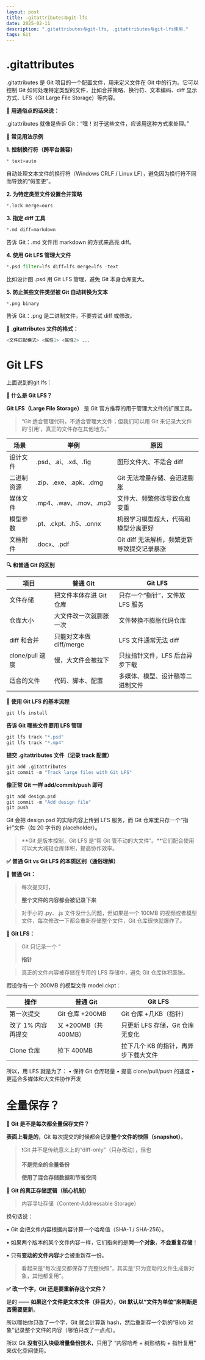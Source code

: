 ```yaml
---
layout: post
title: .gitattributes与git-lfs
date: 2025-02-11
description: ".gitattributes与git-lfs, .gitattributes与git-lfs使用."
tags: Git
---
```


# .gitattributes

.gitattributes 是 Git 项目的一个配置文件，用来定义文件在 Git 中的行为。它可以控制 Git 如何处理特定类型的文件，比如合并策略、换行符、文本编码、diff 显示方式、LFS（Git Large File Storage）等内容。

**🌟 用通俗点的话来说：**

.gitattributes 就像是告诉 Git：“嘿！对于这些文件，应该用这种方式来处理。”

**📘 常见用法示例**

**1. 控制换行符（跨平台兼容）**

```python
* text=auto
```

自动处理文本文件的换行符（Windows CRLF / Linux LF），避免因为换行符不同而导致的“假变更”。

**2. 为特定类型文件设置合并策略**

```python
*.lock merge=ours
```

**3. 指定 diff 工具**

```python
*.md diff=markdown
```

告诉 Git：.md 文件用 markdown 的方式来高亮 diff。

**4. 使用 Git LFS 管理大文件**

```python
*.psd filter=lfs diff=lfs merge=lfs -text
```

比如设计图 .psd 用 Git LFS 管理，避免 Git 本身仓库变大。

**5. 防止某些文件类型被 Git 自动转换为文本**

```python
*.png binary
```

告诉 Git：.png 是二进制文件，不要尝试 diff 或修改。

**🧩 .gitattributes 文件的格式：**

```python
<文件匹配模式> <属性1> <属性2> ...
```

# Git LFS

上面说到的git lfs：

**🧠 什么是 Git LFS？**

**Git LFS（Large File Storage）** 是 Git 官方推荐的用于管理大文件的扩展工具。

> “Git 适合管理代码，不适合管理大文件；但我们可以用 Git 来记录大文件的‘引用’，真正的文件存在其他地方。”
> 

| **场景** | **举例** | **原因** |
| --- | --- | --- |
| 设计文件 | .psd、.ai、.xd、.fig | 图形文件大、不适合 diff |
| 二进制资源 | .zip、.exe、.apk、.dmg | Git 无法增量存储、会迅速膨胀 |
| 媒体文件 | .mp4、.wav、.mov、.mp3 | 文件大、频繁修改导致仓库变重 |
| 模型参数 | .pt、.ckpt、.h5、.onnx | 机器学习模型超大，代码和模型分离更好 |
| 文档附件 | .docx、.pdf | Git diff 无法解析，频繁更新导致提交记录暴涨 |

**🔍 和普通 Git 的区别**

| **项目** | **普通 Git** | **Git LFS** |
| --- | --- | --- |
| 文件存储 | 把文件本体存进 Git 仓库 | 只存一个“指针”，文件放 LFS 服务 |
| 仓库大小 | 大文件改一次就膨胀一次 | 文件替换不膨胀代码仓库 |
| diff 和合并 | 只能对文本做 diff/merge | LFS 文件通常无法 diff |
| clone/pull 速度 | 慢，大文件会被拉下 | 只拉指针文件，LFS 后台异步下载 |
| 适合的文件 | 代码、脚本、配置 | 多媒体、模型、设计稿等二进制文件 |

**🔧 使用 Git LFS 的基本流程**

```python
git lfs install
```

**告诉 Git 哪些文件要用 LFS 管理**

```python
git lfs track "*.psd"
git lfs track "*.mp4"
```

**提交 .gitattributes 文件（记录 track 配置）**

```python
git add .gitattributes
git commit -m "Track large files with Git LFS"
```

**像正常 Git 一样 add/commit/push 即可**

```python
git add design.psd
git commit -m "Add design file"
git push
```

Git 会把 design.psd 的实际内容上传到 LFS 服务，而 Git 仓库里只存一个“指针”文件（如 20 字节的 placeholder）。

> **Git 是版本控制，Git LFS 是“帮 Git 管不动的大文件”。**它们配合使用可以大大减轻仓库体积，提高协作效率。
> 

**✅ 普通 Git vs Git LFS 的本质区别（通俗理解）**

**🧱 普通 Git：**

> 每次提交时，
> 
> 
> **整个文件的内容都会被记录下来**
> 

> 对于小的 .py、.js 文件没什么问题，但如果是一个 100MB 的视频或者模型文件，每次修改一下都会重新存储整个文件，Git 仓库很快就爆炸了。
> 

**🚀 Git LFS：**

> Git 只记录一个 “
> 
> 
> **指针**
> 

> 真正的文件内容被存储在专用的 LFS 存储中，避免 Git 仓库体积膨胀。
> 

假设你有一个 200MB 的模型文件 model.ckpt：

| **操作** | **普通 Git** | **Git LFS** |
| --- | --- | --- |
| 第一次提交 | Git 仓库 +200MB | Git 仓库 +几KB（指针） |
| 改了 1% 内容再提交 | 又 +200MB（共 400MB） | 只更新 LFS 存储，Git 仓库无变化 |
| Clone 仓库 | 拉下 400MB | 拉下几个 KB 的指针，再异步下载大文件 |

所以，用 LFS 就是为了：
•	保持 Git 仓库轻量
•	提高 clone/pull/push 的速度
•	更适合多媒体和大文件协作开发

# 全量保存？

**🤯 Git 是不是每次都全量保存文件？**

**表面上看是的**，Git 每次提交的时候都会记录**整个文件的快照（snapshot）**。

> ❗Git 并不是传统意义上的“diff-only”（只存改动），但也
> 
> 
> **不是完全的全量备份**
> 
> **使用了混合存储数据和节省空间**
> 

**🧠 Git 的真正存储逻辑（核心机制）**

> 内容寻址存储（Content-Addressable Storage）
> 

换句话说：

•	Git 会把文件内容根据内容计算一个哈希值（SHA-1 / SHA-256）。

•	如果两个版本的某个文件内容一样，它们指向的是**同一个对象**，**不会重复存储**！

•	只有**变动的文件内容**才会被重新存一份。

> 看起来是“每次提交都保存了完整快照”，其实是“只为变动的文件生成新对象，其他都复用”。
> 

**✅ 改一个字，Git 还是要重新存这个文件？**

是的 —— **如果这个文件是文本文件（非巨大），Git 默认以“文件为单位”来判断是否需要更新**。

所以哪怕你只改了一个字，Git 就会计算新 hash，然后重新存一个新的“Blob 对象”记录整个文件的内容（哪怕只改了一点点）。

所以 Git **没有引入块级增量备份技术**，只用了 “内容哈希 + 树形结构 + 指针复用” 来优化空间使用。